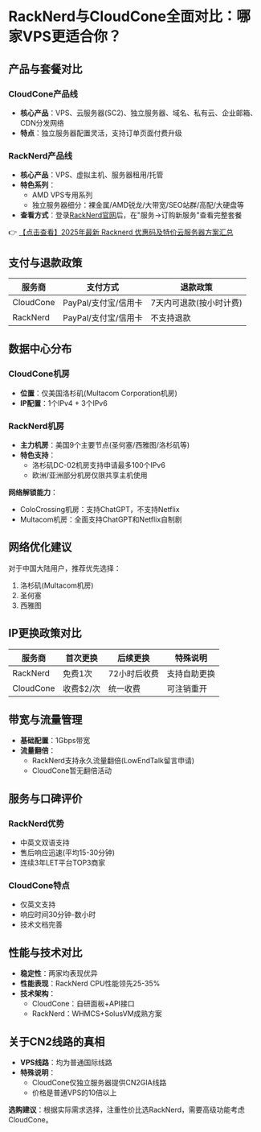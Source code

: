 # RackNerd与CloudCone全面对比：哪家VPS更适合你？

## 产品与套餐对比

### CloudCone产品线
- **核心产品**：VPS、云服务器(SC2)、独立服务器、域名、私有云、企业邮箱、CDN分发网络
- **特点**：独立服务器配置灵活，支持订单页面付费升级

### RackNerd产品线
- **核心产品**：VPS、虚拟主机、服务器租用/托管
- **特色系列**：
  - AMD VPS专用系列
  - 独立服务器细分：裸金属/AMD锐龙/大带宽/SEO站群/高配/大硬盘等
- **查看方式**：登录[RackNerd官网](https://bit.ly/Rack_Nerd)后，在"服务→订购新服务"查看完整套餐

👉 [【点击查看】2025年最新 Racknerd 优惠码及特价云服务器方案汇总](https://bit.ly/Rack_Nerd)

## 支付与退款政策
| 服务商 | 支付方式 | 退款政策 |
|--------|----------|----------|
| CloudCone | PayPal/支付宝/信用卡 | 7天内可退款(按小时计费) |
| RackNerd | PayPal/支付宝/信用卡 | 不支持退款 |

## 数据中心分布

### CloudCone机房
- **位置**：仅美国洛杉矶(Multacom Corporation机房)
- **IP配置**：1个IPv4 + 3个IPv6

### RackNerd机房
- **主力机房**：美国9个主要节点(圣何塞/西雅图/洛杉矶等)
- **特色支持**：
  - 洛杉矶DC-02机房支持申请最多100个IPv6
  - 欧洲/亚洲部分机房仅限共享主机使用

**网络解锁能力**：
- ColoCrossing机房：支持ChatGPT，不支持Netflix
- Multacom机房：全面支持ChatGPT和Netflix自制剧

## 网络优化建议
对于中国大陆用户，推荐优先选择：
1. 洛杉矶(Multacom机房)
2. 圣何塞
3. 西雅图

## IP更换政策对比
| 服务商 | 首次更换 | 后续更换 | 特殊说明 |
|--------|----------|----------|----------|
| RackNerd | 免费1次 | 72小时后收费 | 支持自助更换 |
| CloudCone | 收费$2/次 | 统一收费 | 可注销重开 |

## 带宽与流量管理
- **基础配置**：1Gbps带宽
- **流量翻倍**：
  - RackNerd支持永久流量翻倍(LowEndTalk留言申请)
  - CloudCone暂无翻倍活动

## 服务与口碑评价
### RackNerd优势
- 中英文双语支持
- 售后响应迅速(平均15-30分钟)
- 连续3年LET平台TOP3商家

### CloudCone特点
- 仅英文支持
- 响应时间30分钟-数小时
- 技术文档完善

## 性能与技术对比
- **稳定性**：两家均表现优异
- **性能表现**：RackNerd CPU性能领先25-35%
- **技术架构**：
  - CloudCone：自研面板+API接口
  - RackNerd：WHMCS+SolusVM成熟方案

## 关于CN2线路的真相
- **VPS线路**：均为普通国际线路
- **特殊说明**：
  - CloudCone仅独立服务器提供CN2GIA线路
  - 价格是普通VPS的10倍以上

**选购建议**：根据实际需求选择，注重性价比选RackNerd，需要高级功能考虑CloudCone。
